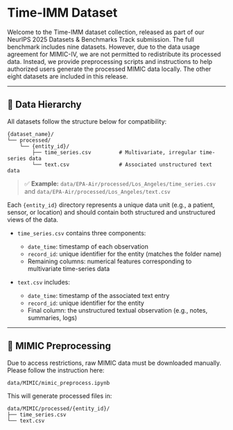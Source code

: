# Time-IMM Dataset

Welcome to the Time-IMM dataset collection, released as part of our NeurIPS 2025 Datasets & Benchmarks Track submission. The full benchmark includes nine datasets. However, due to the data usage agreement for MIMIC-IV, we are not permitted to redistribute its processed data. Instead, we provide preprocessing scripts and instructions to help authorized users generate the processed MIMIC data locally. The other eight datasets are included in this release.

---

## 📁 Data Hierarchy

All datasets follow the structure below for compatibility:

```
{dataset_name}/
└── processed/
    └── {entity_id}/
        ├── time_series.csv         # Multivariate, irregular time-series data
        └── text.csv                # Associated unstructured text data
```

> ✅ **Example:** `data/EPA-Air/processed/Los_Angeles/time_series.csv` and `data/EPA-Air/processed/Los_Angeles/text.csv`

Each `{entity_id}` directory represents a unique data unit (e.g., a patient, sensor, or location) and should contain both structured and unstructured views of the data.
* `time_series.csv` contains three components:

  * `date_time`: timestamp of each observation
  * `record_id`: unique identifier for the entity (matches the folder name)
  * Remaining columns: numerical features corresponding to multivariate time-series data

* `text.csv` includes:

  * `date_time`: timestamp of the associated text entry
  * `record_id`: unique identifier for the entity
  * Final column: the unstructured textual observation (e.g., notes, summaries, logs)
---

## 🔄 MIMIC Preprocessing

Due to access restrictions, raw MIMIC data must be downloaded manually. Please follow the instruction here:

```
data/MIMIC/mimic_preprocess.ipynb
```

This will generate processed files in:

```
data/MIMIC/processed/{entity_id}/
├── time_series.csv
└── text.csv
```